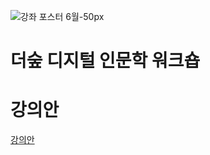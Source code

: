 
![강좌 포스터 6월-50px](https://drive.google.com/uc?id=1_zVXjz12NFYgJJI1IikL_Dhj-eEs2RIr)

# 더숲 디지털 인문학 워크숍

# 강의안
[강의안](https://drive.google.com/open?id=1bniSKPrd4x5bXbnxrQs1oJnDQMFjtC8y)
